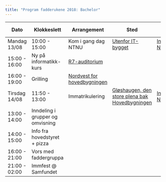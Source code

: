```yaml
---
title: "Program fadderukene 2018: Bachelor"
---
```


**Dato**  | **Klokkeslett**  | **Arrangement**  | **Sted**  | **Mer info**
------------- | ------------- | ------------- | ------------- | -------------
Mandag 13/08  | 10:00 - 15:00  | Kom i gang dag NTNU  |  [Utenfor IT-bygget](https://use.mazemap.com/#v=1&zlevel=2&left=10.3994583&right=10.4092810&top=63.4191445&bottom=63.4151044&campusid=1&campuses=ntnu&sharepoitype=point&sharepoi=10.40386%2C63.41664)  |  [Infoside NTNU](https://www.ntnu.no/student/kom-i-gang-dag)
  | 15:00 - 16:00  | Ny på informatikk-kurs  |  [R7-auditorium](https://use.mazemap.com/#v=1&left=10.4032167&right=10.4060357&top=63.4161576&bottom=63.4149980&zlevel=-1&campusid=1&sharepoitype=poi&sharepoi=2035&utm_medium=longurl)
  | 16:00 - 19:00  | Grilling  |  [Nordvest for hovedbygningen](https://use.mazemap.com/#v=1&zlevel=2&left=10.3980174&right=10.4039300&top=63.4206455&bottom=63.4182139&campusid=1&campuses=ntnu&sharepoitype=point&sharepoi=10.40052%2C63.41973)
Tirsdag 14/08  | 11:50 - 13:00  | Immatrikulering  |  [Gløshaugen, den store plena bak Hovedbygningen](http://bit.ly/2t7rbhB)  |  [Infoside NTNU](https://www.ntnu.no/student/immatrikulering)
  | 13:00 - 14:00  | Inndeling i grupper og omvisning  |  
  | 14:00 - 15:00  | Info fra hovedstyret + pizza  |  
  | 16:00 - 21:00  | Vors med faddergruppa  |  
  | 21:00 - 02:00  | Immfest @ Samfundet  |